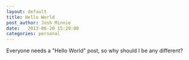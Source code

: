 ```yaml
---
layout: default
title: Hello World
post_author: Josh Minnie
date:   2013-06-20 15:20:00
categories: personal
---
```

Everyone needs a "Hello World" post, so why should I be any different?